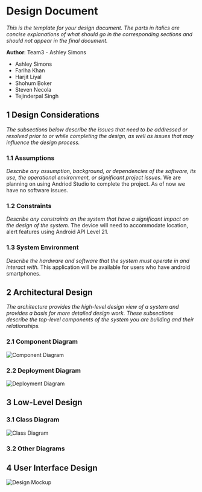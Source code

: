 # Design Document

*This is the template for your design document. The parts in italics are concise explanations of what should go in the corresponding sections and should not appear in the final document.*

**Author**: Team3 - Ashley Simons
 - Ashley Simons
 - Fariha Khan  
 - Harjit Liyal 
 - Shohum Boker
 - Steven Necola
 - Tejinderpal Singh

## 1 Design Considerations

*The subsections below describe the issues that need to be addressed or resolved prior to or while completing the design, as well as issues that may influence the design process.*

### 1.1 Assumptions

*Describe any assumption, background, or dependencies of the software, its use, the operational environment, or significant project issues.*
We are planning on using Andriod Studio to complete the project. As of now we have no software issues. 

### 1.2 Constraints

*Describe any constraints on the system that have a significant impact on the design of the system.*
The device will need to accommodate location, alert features using Android API Level 21.

### 1.3 System Environment

*Describe the hardware and software that the system must operate in and interact with.*
This application will be available for users who have android smartphones.

## 2 Architectural Design
*The architecture provides the high-level design view of a system and provides a basis for more detailed design work. These subsections describe the top-level components of the system you are building and their relationships.*


### 2.1 Component Diagram
![Component Diagram](https://github.com/qc-se-fall2021/370Fall21Sec36Team3/blob/main/GroupProject/Docs/ComponentDiagram.png?raw=true)

### 2.2 Deployment Diagram
![Deployment Diagram](https://github.com/qc-se-fall2021/370Fall21Sec36Team3/blob/main/GroupProject/Docs/DeploymentDiagram.png?raw=true)

## 3 Low-Level Design

### 3.1 Class Diagram
![Class Diagram](https://github.com/qc-se-fall2021/370Fall21Sec36Team3/blob/main/GroupProject/Docs/ClassDiagram.png?raw=true)

### 3.2 Other Diagrams

## 4 User Interface Design
![Design Mockup](https://github.com/qc-se-fall2021/370Fall21Sec36Team3/blob/main/GroupProject/Docs/DesignMockup.png?raw=true)